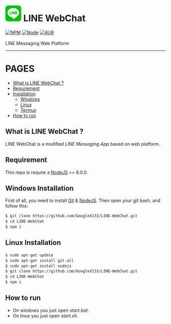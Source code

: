 # ![LINE](./small.png) LINE WebChat
[![NPM](https://img.shields.io/badge/npm-%3E=%205.5.0-blue.svg)](https://nodejs.org/) [![Node](https://img.shields.io/badge/node-%3E=%208.0.0-brightgreen.svg)](https://nodejs.org/) [![AUR](https://img.shields.io/aur/license/yaourt.svg)](https://github.com/GoogleX133/LINE-WebChat/blob/master/LICENSE)<br><br>
LINE Messaging Web Platform

----

PAGES
=====

- [What is LINE WebChat ?](#what-is-line-webchat-)
- [Requirement](#requirement)
- [Installation](#)
    - [Windows](#windows-installation)
    - [Linux](#linux-installation)
    - [Termux](#linux-installation)
- [How to run](#how-to-run)


## What is LINE WebChat ?

LINE WebChat is a modified *LINE Messaging App* based on web platform.

## Requirement

This repo is require a [NodeJS](https://nodejs.org/) >= 8.0.0.

## Windows Installation

First of all, you need to install [Git](https://git-scm.com/download/win) & [NodeJS](https://nodejs.org/). Then open your git bash, and follow this:<br>
```sh
$ git clone https://github.com/GoogleX133/LINE-WebChat.git
$ cd LINE-WebChat
$ npm i
```

## Linux Installation

```sh
$ sudo apt-get update
$ sudo apt-get install git-all
$ sudo apt-get install nodejs
$ git clone https://github.com/GoogleX133/LINE-WebChat.git
$ cd LINE-WebChat
$ npm i
```

## How to run

- On windows you just open *start.bat*.
- On linux you just open *start.sh*.

